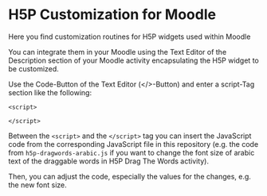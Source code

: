 # H5P Customization for Moodle

Here you find customization routines for H5P widgets used within Moodle

You can integrate them in your Moodle using the Text Editor of the Description section of your Moodle activity encapsulating the H5P widget to be customized.

Use the Code-Button of the Text Editor (</>-Button) and enter a script-Tag section like the following:

```
<script>

</script>
```

Between the `<script>` and the `</script>` tag you can insert the JavaScript code from the corresponding JavaScript file in this repository (e.g. the code from `h5p-dragwords-arabic.js` if you want to change the font size of arabic text of the draggable words in H5P Drag The Words activity).

Then, you can adjust the code, especially the values for the changes, e.g. the new font size.
